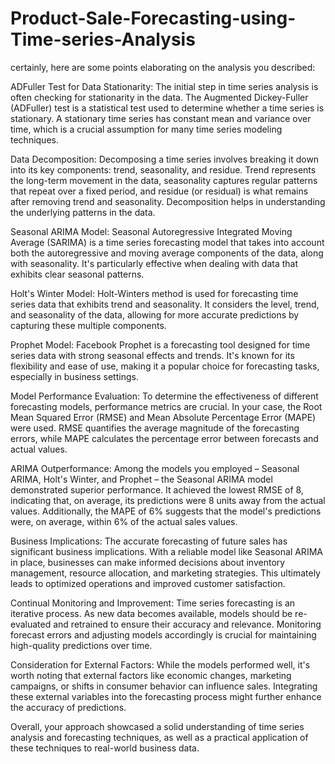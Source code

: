 # Product-Sale-Forecasting-using-Time-series-Analysis

certainly, here are some points elaborating on the analysis you described:

ADFuller Test for Data Stationarity: The initial step in time series analysis is often checking for stationarity in the data. The Augmented Dickey-Fuller (ADFuller) test is a statistical test used to determine whether a time series is stationary. A stationary time series has constant mean and variance over time, which is a crucial assumption for many time series modeling techniques.

Data Decomposition: Decomposing a time series involves breaking it down into its key components: trend, seasonality, and residue. Trend represents the long-term movement in the data, seasonality captures regular patterns that repeat over a fixed period, and residue (or residual) is what remains after removing trend and seasonality. Decomposition helps in understanding the underlying patterns in the data.

Seasonal ARIMA Model: Seasonal Autoregressive Integrated Moving Average (SARIMA) is a time series forecasting model that takes into account both the autoregressive and moving average components of the data, along with seasonality. It's particularly effective when dealing with data that exhibits clear seasonal patterns.

Holt's Winter Model: Holt-Winters method is used for forecasting time series data that exhibits trend and seasonality. It considers the level, trend, and seasonality of the data, allowing for more accurate predictions by capturing these multiple components.

Prophet Model: Facebook Prophet is a forecasting tool designed for time series data with strong seasonal effects and trends. It's known for its flexibility and ease of use, making it a popular choice for forecasting tasks, especially in business settings.

Model Performance Evaluation: To determine the effectiveness of different forecasting models, performance metrics are crucial. In your case, the Root Mean Squared Error (RMSE) and Mean Absolute Percentage Error (MAPE) were used. RMSE quantifies the average magnitude of the forecasting errors, while MAPE calculates the percentage error between forecasts and actual values.

ARIMA Outperformance: Among the models you employed – Seasonal ARIMA, Holt's Winter, and Prophet – the Seasonal ARIMA model demonstrated superior performance. It achieved the lowest RMSE of 8, indicating that, on average, its predictions were 8 units away from the actual values. Additionally, the MAPE of 6% suggests that the model's predictions were, on average, within 6% of the actual sales values.

Business Implications: The accurate forecasting of future sales has significant business implications. With a reliable model like Seasonal ARIMA in place, businesses can make informed decisions about inventory management, resource allocation, and marketing strategies. This ultimately leads to optimized operations and improved customer satisfaction.

Continual Monitoring and Improvement: Time series forecasting is an iterative process. As new data becomes available, models should be re-evaluated and retrained to ensure their accuracy and relevance. Monitoring forecast errors and adjusting models accordingly is crucial for maintaining high-quality predictions over time.

Consideration for External Factors: While the models performed well, it's worth noting that external factors like economic changes, marketing campaigns, or shifts in consumer behavior can influence sales. Integrating these external variables into the forecasting process might further enhance the accuracy of predictions.

Overall, your approach showcased a solid understanding of time series analysis and forecasting techniques, as well as a practical application of these techniques to real-world business data.
